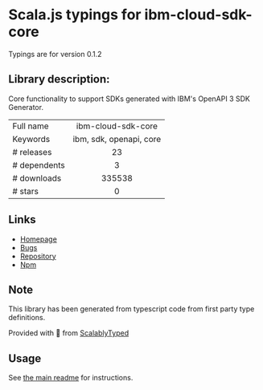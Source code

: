 
# Scala.js typings for ibm-cloud-sdk-core

Typings are for version 0.1.2

## Library description:
Core functionality to support SDKs generated with IBM's OpenAPI 3 SDK Generator.

|                    |                 |
| ------------------ | :-------------: |
| Full name          | ibm-cloud-sdk-core |
| Keywords           | ibm, sdk, openapi, core |
| # releases         | 23 |
| # dependents       | 3 |
| # downloads        | 335538 |
| # stars            | 0 |

## Links
- [Homepage](https://github.com/IBM/node-sdk-core#readme)
- [Bugs](https://github.com/IBM/node-sdk-core/issues)
- [Repository](https://github.com/IBM/node-sdk-core)
- [Npm](https://www.npmjs.com/package/ibm-cloud-sdk-core)
    


## Note
This library has been generated from typescript code from first party type definitions.

Provided with :purple_heart: from [ScalablyTyped](https://github.com/oyvindberg/ScalablyTyped)

## Usage
See [the main readme](../../readme.md) for instructions.


